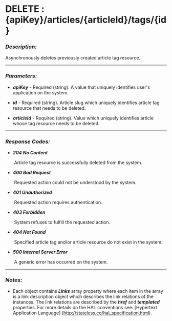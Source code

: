 
# DELETE : {apiKey}/articles/{articleId}/tags/{id} 

### *Description:* 
Asynchronously deletes previously created article tag resource.. 



* * *
### *Parameters:*


- ***apiKey*** - Required (string). A value that uniquely identifies user&#39;s application on the system. 


- ***id*** - Required (string). Article slug which uniquely identifies article tag resource that needs to be deleted. 


- ***articleId*** - Required (string). Value which uniquely identifies article whose tag resource needs to be deleted. 


* * *
### *Response Codes:*


- ***204  No Content*** 

&nbsp;&nbsp;&nbsp;&nbsp;&nbsp;&nbsp; Article tag resource is successfully deleted from the system. 


- ***400  Bad Request*** 

&nbsp;&nbsp;&nbsp;&nbsp;&nbsp;&nbsp; Requested action could not be understood by the system. 


- ***401  Unauthorized*** 

&nbsp;&nbsp;&nbsp;&nbsp;&nbsp;&nbsp; Requested action requires authentication. 


- ***403  Forbidden*** 

&nbsp;&nbsp;&nbsp;&nbsp;&nbsp;&nbsp; System refuses to fulfill the requested action. 


- ***404  Not Found*** 

&nbsp;&nbsp;&nbsp;&nbsp;&nbsp;&nbsp; Specified article tag and/or article resource do not exist in the system. 


- ***500  Internal Server Error*** 

&nbsp;&nbsp;&nbsp;&nbsp;&nbsp;&nbsp; A generic error has occurred on the system. 



* * *
### *Notes:* 
- Each object contains ***Links*** array property where each item in the array is a link description object which describes the link relations of the instances. The link relations are described by the ***href*** and ***templated*** properties. For more details on the HAL conventions see: [Hypertext Application Language] (http://stateless.co/hal_specification.html).

